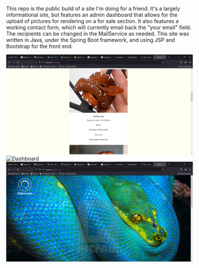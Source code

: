 This repo is the public build of a site I'm doing for a friend. It's a largely informational site, but features an admin dashboard that allows for the upload of pictures for rendering on a for sale section.
It also features a working contact form, which will currently email back the "your email" field. The recipients can be changed in the MailService as needed.
This site was written in Java, under the Spring Boot framework, and using JSP and Bootstrap for the front end. 


![Sales](https://github.com/SamuelGreen800/snakes/blob/master/screenshots/ScreenSales.png?raw=true "Optional Title")
![Dashboard](https://github.com/SamuelGreen800/snakes/blob/master/screenshots/screenDash.pngraw=true "Optional Title")
![Contact](https://github.com/SamuelGreen800/snakes/blob/master/screenshots/screenContact.png?raw=true "Optional Title")